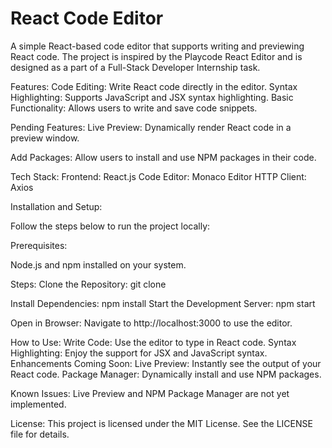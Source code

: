 # React Code Editor
A simple React-based code editor that supports writing and previewing React code. The project is inspired by the Playcode React Editor and is designed as a part of a Full-Stack Developer Internship task.


Features:
Code Editing: Write React code directly in the editor.
Syntax Highlighting: Supports JavaScript and JSX syntax highlighting.
Basic Functionality: Allows users to write and save code snippets.

Pending Features:
Live Preview:
Dynamically render React code in a preview window.

Add Packages:
Allow users to install and use NPM packages in their code.

Tech Stack:
Frontend: React.js
Code Editor: Monaco Editor
HTTP Client: Axios

Installation and Setup:

Follow the steps below to run the project locally:

Prerequisites:

Node.js and npm installed on your system.

Steps:
Clone the Repository:
git clone <repository-link>

Install Dependencies:
npm install
Start the Development Server:
npm start

Open in Browser:
Navigate to http://localhost:3000 to use the editor.

How to Use:
Write Code: Use the editor to type in React code.
Syntax Highlighting: Enjoy the support for JSX and JavaScript syntax.
Enhancements Coming Soon:
Live Preview: Instantly see the output of your React code.
Package Manager: Dynamically install and use NPM packages.

Known Issues:
Live Preview and NPM Package Manager are not yet implemented.

License:
This project is licensed under the MIT License. See the LICENSE file for details.
